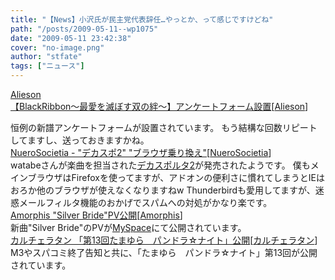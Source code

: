 ```yaml
---
title: "【News】小沢氏が民主党代表辞任…やっとか、って感じですけどね"
path: "/posts/2009-05-11--wp1075"
date: "2009-05-11 23:42:38"
cover: "no-image.png"
author: "stfate"
tags: ["ニュース"]
---
```


<style type="text/css">
<!--
p {white-space: pre-wrap};
-->
</style>

<a class="topics" href="http://www.alieson.net/html/" target="_blank">Alieson 【BlackRibbon～最愛を滅ぼす双の絆～】アンケートフォーム設置</a><span class="junre">[<a href="http://www.alieson.net/html/" target="_blank">Alieson</a>]</span>
<div class="news">恒例の新譜アンケートフォームが設置されています。
もう結構な回数リピートしてますし、送っておきますかね。</div>
<a class="topics" href="http://nuerosocietia.com/" target="_blank">NueroSocietia - "デカスポ2" "ブラウザ乗り換え"</a><span class="junre">[<a href="http://nuerosocietia.com/" target="_blank">NueroSocietia</a>]</span>
<div class="news">watabeさんが楽曲を担当された<a href="http://www.hudson.co.jp/decasporta/2/index.html" target="_blank">デカスポルタ2</a>が発売されたようです。
僕もメインブラウザはFirefoxを使ってますが、アドオンの便利さに慣れてしまうとIEはおろか他のブラウザが使えなくなりますねw
Thunderbirdも愛用してますが、迷惑メールフィルタ機能のおかげでスパムへの対処がかなり楽です。</div>
<a class="topics" href="http://www.amorphis.net/" target="_blank">Amorphis "Silver Bride"PV公開</a><span class="junre">[<a href="http://www.amorphis.net/" target="_blank">Amorphis</a>]</span>
<div class="news">新曲"Silver Bride"のPVが<a href="http://www.myspace.com/amorphis" target="_blank">MySpace</a>にて公開されています。</div>
<a class="topics" href="http://hatukiyura.sakura.ne.jp/" target="_blank">カルチェラタン 「第13回たまゆら　パンドラ☆ナイト」公開</a><span class="junre">[<a href="http://hatukiyura.sakura.ne.jp/" target="_blank">カルチェラタン</a>]</span>
<div class="news">M3やスパコミ終了告知と共に、「たまゆら　パンドラ☆ナイト」第13回が公開されています。</div>

